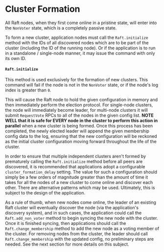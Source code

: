 Cluster Formation
=================
All Raft nodes, when they first come online in a pristine state, will enter into the `NonVoter` state, which is a completely passive state.

To form a new cluster, application nodes must call the `Raft.initialize` method with the IDs of all discovered nodes which are to be part of the cluster (including the ID of the running node). Or if the application is to run in a standalone / single-node manner, it may issue the command with only its own ID.

#### `Raft.initialize`
This method is used exclusively for the formation of new clusters. This command will fail if the node is not in the `NonVoter` state, or if the node's log index is greater than `0`.

This will cause the Raft node to hold the given configuration in memory and then immediately perform the election protocol. For single-node clusters, the node will immediately become leader, for multi-node clusters it will submit `RequestVote` RPCs to all of the nodes in the given config list. **NOTE WELL that it is safe for EVERY node in the cluster to perform this action in parallel** when a new cluster is being formed. Once this process has been completed, the newly elected leader will append the given membership config data to the log, ensuring that the new configuration will be reckoned as the initial cluster configuration moving forward throughout the life of the cluster.

In order to ensure that multiple independent clusters aren't formed by prematurely calling the `Raft.initialize` method before all peers are discovered, it is recommended that applications adopt a configurable `cluster_formation_delay` setting. The value for such a configuration should simply be a few orders of magnitude greater than the amount of time it takes for all the nodes of a new cluster to come online and discover each other. There are alternative patterns which may be used. Ultimately, this is subject to the design of the application.

As a rule of thumb, when new nodes come online, the leader of an existing Raft cluster will eventually discover the node (via the application's discovery system), and in such cases, the application could call the `Raft.add_non_voter` method to begin syncing the new node with the cluster. Once it is finished syncing, then applications should call the `Raft.change_membership` method to add the new node as a voting member of the cluster. For removing nodes from the cluster, the leader should call `Raft.change_membership` with the updated config, no preliminary steps are needed. See the next section for more details on this subject.

